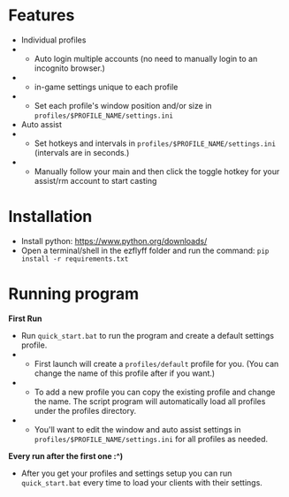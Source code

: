 # Features
* Individual profiles
* * Auto login multiple accounts (no need to manually login to an incognito browser.)
* * in-game settings unique to each profile
* * Set each profile's window position and/or size in `profiles/$PROFILE_NAME/settings.ini`
* Auto assist
* * Set hotkeys and intervals in `profiles/$PROFILE_NAME/settings.ini` (intervals are in seconds.)
* * Manually follow your main and then click the toggle hotkey for your assist/rm account to start casting

# Installation
* Install python: https://www.python.org/downloads/
* Open a terminal/shell in the ezflyff folder and run the command: `pip install -r requirements.txt`

# Running program
**First Run**
* Run `quick_start.bat` to run the program and create a default settings profile.
* * First launch will create a `profiles/default` profile for you. (You can change the name of this profile after if you want.)
* * To add a new profile you can copy the existing profile and change the name. The script program will automatically load all profiles under the profiles directory.
* * You'll want to edit the window and auto assist settings in `profiles/$PROFILE_NAME/settings.ini` for all profiles as needed.

**Every run after the first one :^)**

* After you get your profiles and settings setup you can run `quick_start.bat` every time to load your clients with their settings.
